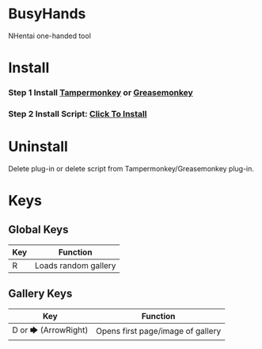# BusyHands
NHentai one-handed tool

# Install
### Step 1 Install [Tampermonkey](http://tampermonkey.net/) or [Greasemonkey](https://www.greasespot.net/)
### Step 2 Install Script: [Click To Install](https://human177013.github.io/BusyHands/script.user.js)

# Uninstall
Delete plug-in or delete script from Tampermonkey/Greasemonkey plug-in.

# Keys
## Global Keys
| Key | Function |
| ----------- | ----------- |
| R | Loads random gallery |

## Gallery Keys
| Key | Function |
| ----------- | ----------- |
| D or 🡆 (ArrowRight) | Opens first page/image of gallery |